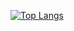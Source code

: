 [![Top Langs](https://github-readme-stats.vercel.app/api/top-langs/?username=jsus03&layout=donut)](https://github.com/anuraghazra/github-readme-stats)
